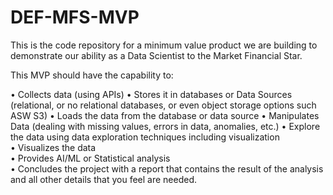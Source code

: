 # DEF-MFS-MVP
This is the code repository for a minimum value product we are building to demonstrate our ability as a Data Scientist to the Market Financial Star.


This MVP should have the capability to: 

•	Collects data (using APIs) 
•	Stores it in databases or Data Sources (relational, or no relational databases, or even object storage options such ASW S3) 
•	Loads the data from the database or data source 
•	Manipulates Data (dealing with missing values, errors in data, anomalies, etc.) 
•	Explore the data using data exploration techniques including visualization  
•	Visualizes the data  
•	Provides AI/ML or Statistical analysis  
•	Concludes the project with a report that contains the result of the analysis and all other details that you feel are needed.  
